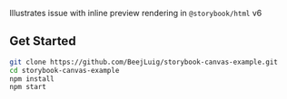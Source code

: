 Illustrates issue with inline preview rendering in `@storybook/html` v6

## Get Started

```sh
git clone https://github.com/BeejLuig/storybook-canvas-example.git
cd storybook-canvas-example
npm install
npm start
```
